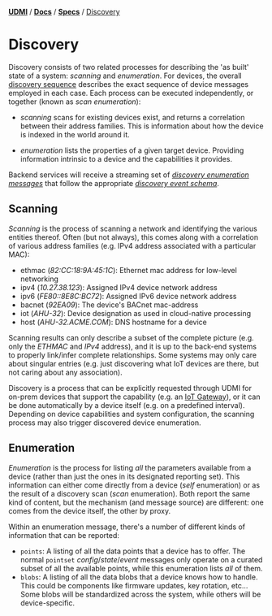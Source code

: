 [**UDMI**](../../) / [**Docs**](../) / [**Specs**](./) / [Discovery](#)

# Discovery

Discovery consists of two related processes for describing the 'as built'
state of a system: _scanning_ and _enumeration_. For devices, the overall
[discovery sequence](sequences/discovery.md) describes the exact sequence
of device messages employed in each case. Each process can be
executed independently, or together (known as _scan enumeration_):

* _scanning_ scans for existing devices
exist, and returns a correlation between their address families. This is
information about how the device is indexed in the world around it.

* _enumeration_ lists the properties of a given target device. Providing
information intrinsic to a device and the capabilities it provides.

Backend services will receive a streaming set of
[_discovery enumeration messages_](../../tests/event_discovery.tests/enumeration.json) that
follow the appropriate [_discovery event schema_](../../gencode/docs/event_discovery.html).

## Scanning

_Scanning_ is the process of scanning a network and identifying the various
entities thereof. Often (but not always), this comes along with a correlation
of various address families (e.g. IPv4 address associated with a particular MAC):

* ethmac (_82:CC:18:9A:45:1C_): Ethernet mac address for low-level networking
* ipv4 (_10.27.38.123_): Assigned IPv4 device network address
* ipv6 (_FE80::8E8C:BC72_): Assigned IPv6 device network address
* bacnet (_92EA09_): The device's BACnet mac-address
* iot (_AHU-32_): Device designation as used in cloud-native processing
* host (_AHU-32.ACME.COM_): DNS hostname for a device

Scanning results can only describe a subset of the complete picture (e.g. only the
_ETHMAC_ and _IPv4_ address), and it is up to the back-end systems to properly link/infer complete
relationships. Some systems may only care about singular entries (e.g. just discovering
what IoT devices are there, but not caring about any association).

Discovery is a process that can be explicitly requested through UDMI for on-prem
devices that support the capability (e.g. an [IoT Gateway](gateway.md)), or it
can be done automatically by a device itself (e.g. on a predefined interval). Depending
on device capabilities and system configuration, the scanning process may also
trigger discovered device enumeration.

## Enumeration

_Enumeration_ is the process for listing  _all_ the parameters available from a device
(rather than just the ones in its designated reporting set). This information can
either come directly from a device (_self_ enumeration) or as the result of a discovery
scan (_scan_ enumeration). Both report the same kind of content, but the mechanism
(and message source) are different: one comes from the device itself, the other by proxy.

Within an enumeration message, there's a number of different kinds of information that can
be reported:
  * `points`: A listing of all the data points that a device has to offer. The normal
  `pointset` _config_/_state_/_event_ messages only operate on a curated subset of all
  the available points, while this enumeration lists _all_ of them.
  * `blobs`: A listing of all the data blobs that a device knows how to handle. This could
  be components like firmware updates, key rotation, etc... Some blobs will be standardized
  across the system, while others will be device-specific.
